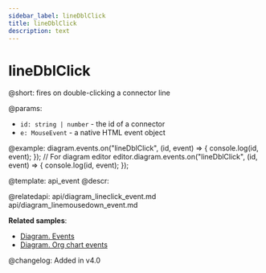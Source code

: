 ```yaml
---
sidebar_label: lineDblClick
title: lineDblClick
description: text
---
```


# lineDblClick

@short: fires on double-clicking a connector line

@params:
- `id: string | number` - the id of a connector
- `e: MouseEvent` - a native HTML event object

@example:
diagram.events.on("lineDblClick", (id, event) => {
    console.log(id, event);
});
// For diagram editor
editor.diagram.events.on("lineDblClick", (id, event) => {
    console.log(id, event);
});

@template: api_event
@descr:

@relatedapi:
api/diagram_lineclick_event.md
api/diagram_linemousedown_event.md

**Related samples**:
- [Diagram. Events](https://snippet.dhtmlx.com/7h2hgb3g)
- [Diagram. Org chart events](https://snippet.dhtmlx.com/l38pct7c)

@changelog:
Added in v4.0
